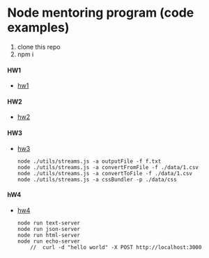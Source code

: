 # Node mentoring program (code examples)

1) clone this repo
2) npm i

#### HW1
- [hw1](https://github.com/andrIvash/node-mentoring/tree/hw1)

#### HW2
- [hw2](https://github.com/andrIvash/node-mentoring/tree/hw2)

#### HW3
- [hw3](https://github.com/andrIvash/node-mentoring/tree/hw3)
    ```
    node ./utils/streams.js -a outputFile -f f.txt
    node ./utils/streams.js -a convertFromFile -f ./data/1.csv
    node ./utils/streams.js -a convertToFile -f ./data/1.csv
    node ./utils/streams.js -a cssBundler -p ./data/css
    ```
#### hW4
- [hw4](https://github.com/andrIvash/node-mentoring/tree/hw4)
    ```
    node run text-server
    node run json-server
    node run html-server
    node run echo-server
        //  curl -d "hello world" -X POST http://localhost:3000 
    ```  
